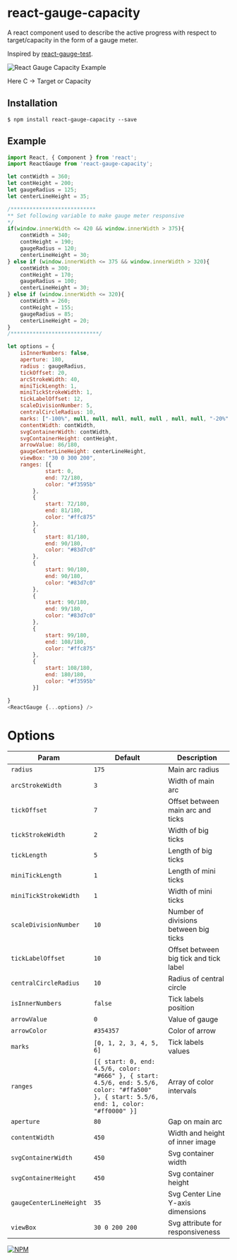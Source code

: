 # react-gauge-capacity
<p>A react component used to describe the active progress with respect to target/capacity in the form of a gauge meter.</p>
<p>Inspired by <a href="https://www.npmjs.com/package/react-gauge-test" target="_blank">react-gauge-test</a>.</p>
<p>
<img src="https://raw.githubusercontent.com/Gurpreets/react-gauge-capacity/master/img/gauge_capacity_img.png" alt="React Gauge Capacity Example" title="React Gauge Capacity Example"/>
</p>
<p>Here C -> Target or Capacity</p>

## Installation

```
$ npm install react-gauge-capacity --save 
```

## Example

```js
import React, { Component } from 'react';
import ReactGauge from 'react-gauge-capacity';

let contWidth = 360;
let contHeight = 200;
let gaugeRadius = 125;
let centerLineHeight = 35;

/***************************
** Set following variable to make gauge meter responsive 
*/
if(window.innerWidth <= 420 && window.innerWidth > 375){
	contWidth = 340;
	contHeight = 190;
	gaugeRadius = 120;
	centerLineHeight = 30;
} else if (window.innerWidth <= 375 && window.innerWidth > 320){
	contWidth = 300;
	contHeight = 170;
	gaugeRadius = 100;
	centerLineHeight = 30;
} else if (window.innerWidth <= 320){
	contWidth = 260;
	contHeight = 155;
	gaugeRadius = 85;
	centerLineHeight = 20;
}
/****************************/

let options = {
	isInnerNumbers: false, 
	aperture: 180, 
	radius : gaugeRadius,
	tickOffset: 20,
	arcStrokeWidth: 40,
	miniTickLength: 1,
	miniTickStrokeWidth: 1,
	tickLabelOffset: 12,
	scaleDivisionNumber: 5,
	centralCircleRadius: 10,
	marks: ["-100%", null, null, null, null, null , null, null, "-20%", "-10%", "C", "10%", "20%", null, null, null, null, null , null, null, "100%"],
	contentWidth: contWidth,
	svgContainerWidth: contWidth,
	svgContainerHeight: contHeight,
	arrowValue: 86/180,
	gaugeCenterLineHeight: centerLineHeight,
	viewBox: "30 0 300 200",
	ranges: [{
			start: 0,
			end: 72/180,
			color: "#f3595b"
		},
		{
			start: 72/180,
			end: 81/180,
			color: "#ffc875"
		},
		{
			start: 81/180,
			end: 90/180,
			color: "#83d7c0"
		},
		{
			start: 90/180,
			end: 90/180,
			color: "#83d7c0"
		},
		{
			start: 90/180,
			end: 99/180,
			color: "#83d7c0"
		},
		{
			start: 99/180,
			end: 108/180,
			color: "#ffc875"
		},
		{
			start: 108/180,
			end: 180/180,
			color: "#f3595b"
		}]

}
<ReactGauge {...options} />
```

# Options

| Param | Default | Description |
|---|---|---|
| `radius` | `175` | Main arc radius |
| `arcStrokeWidth` | `3` | Width of main arc |
| `tickOffset` | `7` | Offset between main arc and ticks |
| `tickStrokeWidth` | `2` | Width of big ticks |
| `tickLength` | `5` | Length of big ticks|
| `miniTickLength` | `1` | Length of mini ticks |
| `miniTickStrokeWidth` | `1` | Width of mini ticks |
| `scaleDivisionNumber` | `10` | Number of divisions between big ticks |
| `tickLabelOffset` | `10` | Offset between big tick and tick label |
| `centralCircleRadius` | `10` | Radius of central circle |
| `isInnerNumbers` | `false` | Tick labels position |
| `arrowValue` | `0` | Value of gauge |
| `arrowColor` | `#354357` | Color of arrow |
| `marks` | `[0, 1, 2, 3, 4, 5, 6]` | Tick labels values |
| `ranges` | `[{ start: 0, end: 4.5/6, color: "#666" }, { start: 4.5/6, end: 5.5/6, color: "#ffa500" }, { start: 5.5/6, end: 1, color: "#ff0000" }]` | Array of color intervals |
| `aperture` | `80` | Gap on main arc |
| `contentWidth` | `450` | Width and height of inner image |
| `svgContainerWidth` | `450` |  Svg container width |
| `svgContainerHeight` | `450` | Svg container height |
| `gaugeCenterLineHeight` | `35` | Svg Center Line Y-axis dimensions |
| `viewBox` | `30 0 200 200` | Svg attribute for responsiveness


[![NPM](https://nodei.co/npm/react-gauge-capacity.png?downloads=true&downloadRank=true&stars=true)](https://nodei.co/npm/react-gauge-capacity/)

